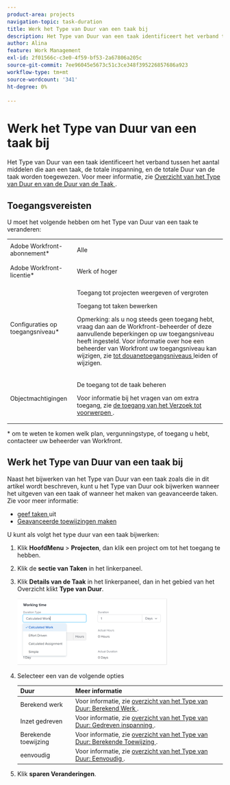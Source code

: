 ```yaml
---
product-area: projects
navigation-topic: task-duration
title: Werk het Type van Duur van een taak bij
description: Het Type van Duur van een taak identificeert het verband tussen het aantal middelen die aan een taak, de totale inspanning, en de totale Duur van de taak worden toegewezen. Voor meer informatie, zie Overzicht van de Duur van de Taak en het Type van Duur.
author: Alina
feature: Work Management
exl-id: 2f01566c-c3e0-4f59-bf53-2a67806a205c
source-git-commit: 7ee96045e5673c51c3ce348f395226857686a923
workflow-type: tm+mt
source-wordcount: '341'
ht-degree: 0%

---
```


# Werk het Type van Duur van een taak bij

Het Type van Duur van een taak identificeert het verband tussen het aantal middelen die aan een taak, de totale inspanning, en de totale Duur van de taak worden toegewezen. Voor meer informatie, zie [ Overzicht van het Type van Duur en van de Duur van de Taak ](../../../manage-work/tasks/taskdurtn/task-duration-and-duration-type.md).

## Toegangsvereisten

U moet het volgende hebben om het Type van Duur van een taak te veranderen:

<table style="table-layout:auto"> 
 <col> 
 <col> 
 <tbody> 
  <tr> 
   <td role="rowheader">Adobe Workfront-abonnement*</td> 
   <td> <p>Alle </p> </td> 
  </tr> 
  <tr> 
   <td role="rowheader">Adobe Workfront-licentie*</td> 
   <td> <p>Werk of hoger</p> </td> 
  </tr> 
  <tr> 
   <td role="rowheader">Configuraties op toegangsniveau*</td> 
   <td> <p>Toegang tot projecten weergeven of vergroten</p> <p>Toegang tot taken bewerken</p> <p>Opmerking: als u nog steeds geen toegang hebt, vraag dan aan de Workfront-beheerder of deze aanvullende beperkingen op uw toegangsniveau heeft ingesteld. Voor informatie over hoe een beheerder van Workfront uw toegangsniveau kan wijzigen, zie <a href="../../../administration-and-setup/add-users/configure-and-grant-access/create-modify-access-levels.md" class="MCXref xref"> tot douanetoegangsniveaus </a> leiden of wijzigen.</p> </td> 
  </tr> 
  <tr> 
   <td role="rowheader">Objectmachtigingen</td> 
   <td> <p>De toegang tot de taak beheren </p> <p>Voor informatie bij het vragen van om extra toegang, zie <a href="../../../workfront-basics/grant-and-request-access-to-objects/request-access.md" class="MCXref xref"> de toegang van het Verzoek tot voorwerpen </a>.</p> </td> 
  </tr> 
 </tbody> 
</table>

&#42; om te weten te komen welk plan, vergunningstype, of toegang u hebt, contacteer uw beheerder van Workfront.

## Werk het Type van Duur van een taak bij

Naast het bijwerken van het Type van Duur van een taak zoals die in dit artikel wordt beschreven, kunt u het Type van Duur ook bijwerken wanneer het uitgeven van een taak of wanneer het maken van geavanceerde taken. Zie voor meer informatie:

* [ geef taken ](../../../manage-work/tasks/manage-tasks/edit-tasks.md) uit
* [Geavanceerde toewijzingen maken](../../../manage-work/tasks/assign-tasks/create-advanced-assignments.md)

U kunt als volgt het type duur van een taak bijwerken:

1. Klik **HoofdMenu** > **Projecten**, dan klik een project om tot het toegang te hebben.
1. Klik de **sectie van Taken** in het linkerpaneel.
1. Klik **Details van de Taak** in het linkerpaneel, dan in het gebied van het Overzicht klikt **Type van Duur**.

   ![](assets/duration-type-all-options-on-overview-350x155.png)

1. Selecteer een van de volgende opties

   | Duur | Meer informatie |
   |---|---|
   | Berekend werk | Voor informatie, zie [ overzicht van het Type van Duur: Berekend Werk ](../../../manage-work/tasks/taskdurtn/calculated-work.md). |
   | Inzet gedreven | Voor informatie, zie [ overzicht van het Type van Duur: Gedreven inspanning ](../../../manage-work/tasks/taskdurtn/effort-driven.md). |
   | Berekende toewijzing | Voor informatie, zie [ overzicht van het Type van Duur: Berekende Toewijzing ](../../../manage-work/tasks/taskdurtn/calculated-assignment.md). |
   | eenvoudig | Voor informatie, zie [ overzicht van het Type van Duur: Eenvoudig ](../../../manage-work/tasks/taskdurtn/simple-duration-type.md). |

1. Klik **sparen Veranderingen**.
